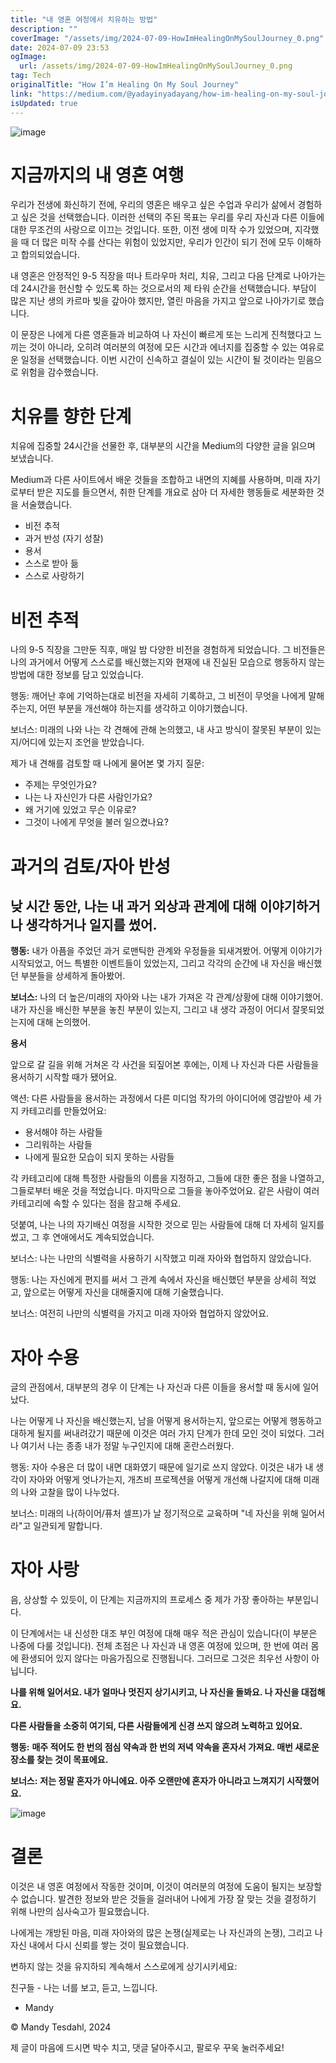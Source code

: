 ```yaml
---
title: "내 영혼 여정에서 치유하는 방법"
description: ""
coverImage: "/assets/img/2024-07-09-HowImHealingOnMySoulJourney_0.png"
date: 2024-07-09 23:53
ogImage: 
  url: /assets/img/2024-07-09-HowImHealingOnMySoulJourney_0.png
tag: Tech
originalTitle: "How I’m Healing On My Soul Journey"
link: "https://medium.com/@yadayinyadayang/how-im-healing-on-my-soul-journey-7d777fd2704b"
isUpdated: true
---
```






![image](/assets/img/2024-07-09-HowImHealingOnMySoulJourney_0.png)

# 지금까지의 내 영혼 여행

우리가 전생에 화신하기 전에, 우리의 영혼은 배우고 싶은 수업과 우리가 삶에서 경험하고 싶은 것을 선택했습니다. 이러한 선택의 주된 목표는 우리를 우리 자신과 다른 이들에 대한 무조건의 사랑으로 이끄는 것입니다. 또한, 이전 생에 미작 수가 있었으며, 지각했을 때 더 많은 미작 수를 산다는 위험이 있었지만, 우리가 인간이 되기 전에 모두 이해하고 합의되었습니다.

내 영혼은 안정적인 9-5 직장을 떠나 트라우마 처리, 치유, 그리고 다음 단계로 나아가는 데 24시간을 헌신할 수 있도록 하는 것으로서의 제 타워 순간을 선택했습니다. 부담이 많은 지난 생의 카르마 빚을 갚아야 했지만, 열린 마음을 가지고 앞으로 나아가기로 했습니다.

<div class="content-ad"></div>

이 문장은 나에게 다른 영혼들과 비교하여 나 자신이 빠르게 또는 느리게 진척했다고 느끼는 것이 아니라, 오히려 여러분의 여정에 모든 시간과 에너지를 집중할 수 있는 여유로운 일정을 선택했습니다. 이번 시간이 신속하고 결실이 있는 시간이 될 것이라는 믿음으로 위험을 감수했습니다.

# 치유를 향한 단계

치유에 집중할 24시간을 선물한 후, 대부분의 시간을 Medium의 다양한 글을 읽으며 보냈습니다.

Medium과 다른 사이트에서 배운 것들을 조합하고 내면의 지혜를 사용하며, 미래 자기로부터 받은 지도를 들으면서, 취한 단계를 개요로 삼아 더 자세한 행동들로 세분화한 것을 서술했습니다.

<div class="content-ad"></div>

- 비전 추적
- 과거 반성 (자기 성찰)
- 용서
- 스스로 받아 듦
- 스스로 사랑하기

# 비전 추적

나의 9-5 직장을 그만둔 직후, 매일 밤 다양한 비전을 경험하게 되었습니다. 그 비전들은 나의 과거에서 어떻게 스스로를 배신했는지와 현재에 내 진실된 모습으로 행동하지 않는 방법에 대한 정보를 담고 있었습니다.

행동: 깨어난 후에 기억하는대로 비전을 자세히 기록하고, 그 비전이 무엇을 나에게 말해주는지, 어떤 부분을 개선해야 하는지를 생각하고 이야기했습니다.

<div class="content-ad"></div>

보너스: 미래의 나와 나는 각 견해에 관해 논의했고, 내 사고 방식이 잘못된 부분이 있는지/어디에 있는지 조언을 받았습니다. 

제가 내 견해를 검토할 때 나에게 물어본 몇 가지 질문:

- 주제는 무엇인가요?
- 나는 나 자신인가 다른 사람인가요?
- 왜 거기에 있었고 무슨 이유로?
- 그것이 나에게 무엇을 불러 일으켰나요?

# 과거의 검토/자아 반성

<div class="content-ad"></div>

## 낮 시간 동안, 나는 내 과거 외상과 관계에 대해 이야기하거나 생각하거나 일지를 썼어.

**행동:** 내가 아픔을 주었던 과거 로맨틱한 관계와 우정들을 되새겨봤어. 어떻게 이야기가 시작되었고, 어느 특별한 이벤트들이 있었는지, 그리고 각각의 순간에 내 자신을 배신했던 부분들을 상세하게 돌아봤어.

**보너스:** 나의 더 높은/미래의 자아와 나는 내가 가져온 각 관계/상황에 대해 이야기했어. 내가 자신을 배신한 부분을 놓친 부분이 있는지, 그리고 내 생각 과정이 어디서 잘못되었는지에 대해 논의했어.

**용서**

<div class="content-ad"></div>

앞으로 갈 길을 위해 거쳐온 각 사건을 되짚어본 후에는, 이제 나 자신과 다른 사람들을 용서하기 시작할 때가 됐어요.

액션: 다른 사람들을 용서하는 과정에서 다른 미디엄 작가의 아이디어에 영감받아 세 가지 카테고리를 만들었어요:

- 용서해야 하는 사람들
- 그리워하는 사람들
- 나에게 필요한 모습이 되지 못하는 사람들

각 카테고리에 대해 특정한 사람들의 이름을 지정하고, 그들에 대한 좋은 점을 나열하고, 그들로부터 배운 것을 적었습니다. 마지막으로 그들을 놓아주었어요. 같은 사람이 여러 카테고리에 속할 수 있다는 점을 참고해 주세요.

<div class="content-ad"></div>

덧붙여, 나는 나의 자기배신 여정을 시작한 것으로 믿는 사람들에 대해 더 자세히 일지를 썼고, 그 후 연애에서도 계속되었습니다.

보너스: 나는 나만의 식별력을 사용하기 시작했고 미래 자아와 협업하지 않았습니다.

행동: 나는 자신에게 편지를 써서 그 관계 속에서 자신을 배신했던 부분을 상세히 적었고, 앞으로는 어떻게 자신을 대해줄지에 대해 기술했습니다.

보너스: 여전히 나만의 식별력을 가지고 미래 자아와 협업하지 않았어요.

<div class="content-ad"></div>

# 자아 수용

글의 관점에서, 대부분의 경우 이 단계는 나 자신과 다른 이들을 용서할 때 동시에 일어났다.

나는 어떻게 나 자신을 배신했는지, 남을 어떻게 용서하는지, 앞으로는 어떻게 행동하고 대하게 될지를 써내려갔기 때문에 이것은 여러 가지 단계가 한데 모인 것이 되었다. 그러나 여기서 나는 종종 내가 정말 누구인지에 대해 혼란스러웠다.

행동: 자아 수용은 더 많이 내면 대화였기 때문에 일기로 쓰지 않았다. 이것은 내가 내 생각이 자아와 어떻게 엇나가는지, 개츠비 프로젝션을 어떻게 개선해 나갈지에 대해 미래의 나와 고찰을 많이 나누었다.

<div class="content-ad"></div>

보너스: 미래의 나(하이어/퓨처 셀프)가 날 정기적으로 교육하며 "네 자신을 위해 일어서라"고 일관되게 말합니다.

# 자아 사랑

음, 상상할 수 있듯이, 이 단계는 지금까지의 프로세스 중 제가 가장 좋아하는 부분입니다.

이 단계에서는 내 신성한 대조 부인 여정에 대해 매우 적은 관심이 있습니다(이 부분은 나중에 다룰 것입니다). 전체 초점은 나 자신과 내 영혼 여정에 있으며, 한 번에 여러 몸에 환생되어 있지 않다는 마음가짐으로 진행됩니다. 그러므로 그것은 최우선 사항이 아닙니다.

<div class="content-ad"></div>

**나를 위해 일어서요. 내가 얼마나 멋진지 상기시키고, 나 자신을 돌봐요. 나 자신을 대접해요.**

**다른 사람들을 소중히 여기되, 다른 사람들에게 신경 쓰지 않으려 노력하고 있어요.**

**행동:** **매주 적어도 한 번의 점심 약속과 한 번의 저녁 약속을 혼자서 가져요. 매번 새로운 장소를 찾는 것이 목표에요.**

**보너스:** **저는 정말 혼자가 아니에요. 아주 오랜만에 혼자가 아니라고 느껴지기 시작했어요.**

<div class="content-ad"></div>


![image](/assets/img/2024-07-09-HowImHealingOnMySoulJourney_1.png)

# 결론

이것은 내 영혼 여정에서 작동한 것이며, 이것이 여러분의 여정에 도움이 될지는 보장할 수 없습니다. 발견한 정보와 받은 것들을 걸러내어 나에게 가장 잘 맞는 것을 결정하기 위해 나만의 심사숙고가 필요했습니다.

나에게는 개방된 마음, 미래 자아와의 많은 논쟁(실제로는 나 자신과의 논쟁), 그리고 나 자신 내에서 다시 신뢰를 쌓는 것이 필요했습니다.


<div class="content-ad"></div>

변하지 않는 것을 유지하되 계속해서 스스로에게 상기시키세요:

친구들 - 나는 너를 보고, 듣고, 느낍니다.

- Mandy

© Mandy Tesdahl, 2024

<div class="content-ad"></div>

제 글이 마음에 드시면 박수 치고, 댓글 달아주시고, 팔로우 꾸욱 눌러주세요!
